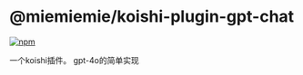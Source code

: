# @miemiemie/koishi-plugin-gpt-chat

[![npm](https://img.shields.io/npm/v/@miemiemie/koishi-plugin-gpt-chat?style=flat-square)](https://www.npmjs.com/package/@miemiemie/koishi-plugin-gpt-chat)

一个koishi插件。
gpt-4o的简单实现
